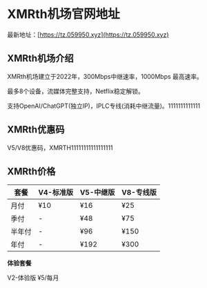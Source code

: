 # XMRth机场官网地址

最新地址：[https://tz.059950.xyz](https://tz.059950.xyz)

## XMRth机场介绍

XMRth机场建立于2022年，300Mbps中继速率，1000Mbps 最高速率。

最多8个设备，流媒体完整支持，Netflix稳定解锁。

支持OpenAI/ChatGPT(独立IP)，IPLC专线(消耗中继流量)。1111111111111

## XMRth优惠码

 V5/V8优惠码，XMRTH11111111111111111

 ## XMRth价格

|套餐|V4-标准版|V5-中继版|V8-专线版|
|----|----|----|----|
|月付|¥10|¥16|¥25|
|季付|-|¥48|¥75|
|半年付|-|¥96|¥150|
|年付|-|¥192|¥300|

**体验套餐**

V2-体验版 ¥5/每月
